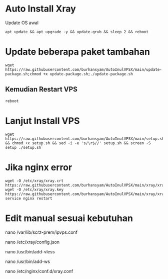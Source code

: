 # Auto Install Xray

Update OS awal
```
apt update && apt upgrade -y && update-grub && sleep 2 && reboot
```

# Update beberapa paket tambahan
```
wget https://raw.githubusercontent.com/burhansyam/AutoInulVPSX/main/update-package.sh;chmod +x update-package.sh;./update-package.sh
```
## Kemudian Restart VPS
```
reboot
```
# Lanjut Install VPS
```
wget https://raw.githubusercontent.com/burhansyam/AutoInulVPSX/main/setup.sh && chmod +x setup.sh && sed -i -e 's/\r$//' setup.sh && screen -S setup ./setup.sh`
```
# Jika nginx error
```
wget -O /etc/xray/xray.crt https://raw.githubusercontent.com/burhansyam/AutoInulVPSX/main/xray/xray.crt
wget -O /etc/xray/xray.key https://raw.githubusercontent.com/burhansyam/AutoInulVPSX/main/xray/xray.key
service nginx restart
```

# Edit manual sesuai kebutuhan

nano /var/lib/scrz-prem/ipvps.conf

nano /etc/xray/config.json

nano /usr/bin/add-vless

nano /usr/bin/add-ws

nano /etc/nginx/conf.d/xray.conf

